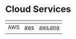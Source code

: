 # Cloud Services



<table data-card-size="large" data-view="cards"><thead><tr><th></th><th data-hidden data-card-target data-type="content-ref"></th><th data-hidden data-card-cover data-type="files"></th></tr></thead><tbody><tr><td>AWS</td><td><a href="aws/">aws</a></td><td><a href="../../.gitbook/assets/aws.png">aws.png</a></td></tr><tr><td></td><td></td><td></td></tr></tbody></table>
